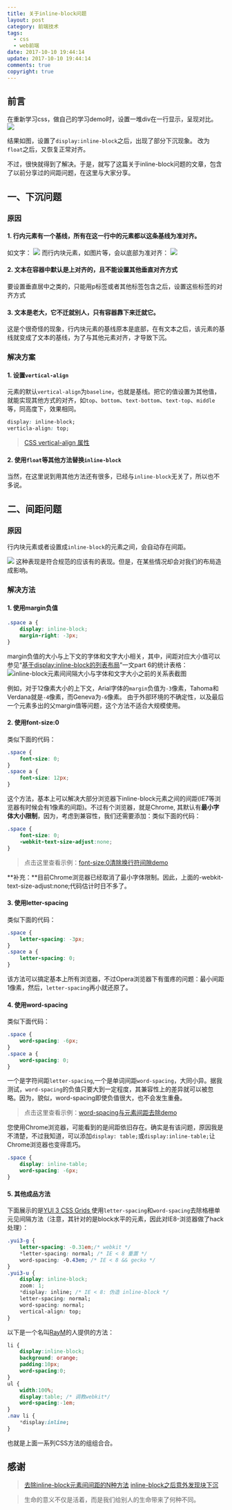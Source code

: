 ```yaml
---
title: 关于inline-block问题
layout: post
category: 前端技术
tags:
  - css
  - web前端
date: 2017-10-10 19:44:14
update: 2017-10-10 19:44:14
comments: true
copyright: true
---
```


## 前言

在重新学习css，做自己的学习demo时，设置一堆div在一行显示，呈现对比。
![](https://upload-images.jianshu.io/upload_images/7295449-645cd42dd9f41dea.png?imageMogr2/auto-orient/strip%7CimageView2/2/w/1240)

结果如图，设置了`display:inline-block`之后，出现了部分下沉现象。
改为`float`之后，又恢复正常对齐。

不过，很快就得到了解决。于是，就写了这篇关于inline-block问题的文章，包含了以前分享过的间距问题，在这里与大家分享。

<!-- more -->

## 一、下沉问题
### 原因
#### 1. 行内元素有一个基线，所有在这一行中的元素都以这条基线为准对齐。
如文字：
![](https://upload-images.jianshu.io/upload_images/7295449-4952b99592ab7302.png?imageMogr2/auto-orient/strip%7CimageView2/2/w/1240)
而行内块元素，如图片等，会以底部为准对齐：
![](https://upload-images.jianshu.io/upload_images/7295449-8ca4720b6246b9de.png?imageMogr2/auto-orient/strip%7CimageView2/2/w/1240)

#### 2. 文本在容器中默认是上对齐的，且不能设置其他垂直对齐方式
要设置垂直居中之类的，只能用p标签或者其他标签包含之后，设置这些标签的对齐方式

#### 3. 文本是老大，它不迁就别人，只有容器靠下来迁就它。
这是个很奇怪的现象，行内块元素的基线原本是底部，在有文本之后，该元素的基线就变成了文本的基线，为了与其他元素对齐，才导致下沉。

### 解决方案
#### 1. 设置`vertical-align`
元素的默认`vertical-align`为`baseline`，也就是基线。把它的值设置为其他值，就能实现其他方式的对齐，如`top`、`bottom`、`text-bottom`、`text-top`、`middle`等，同高度下，效果相同。
```css
display: inline-block;
verticla-align: top;
```
>[CSS vertical-align 属性](https://www.w3school.com.cn/cssref/pr_pos_vertical-align.asp)


#### 2. 使用``float``等其他方法替换`inline-block`
当然，在这里说到用其他方法还有很多，已经与`inline-block`无关了，所以也不多说。

## 二、间距问题

### 原因
行内块元素或者设置成`inline-block`的元素之间，会自动存在间距。

![](https://upload-images.jianshu.io/upload_images/7295449-0a1875e35ac9b536.png?imageMogr2/auto-orient/strip%7CimageView2/2/w/1240)
这种表现是符合规范的应该有的表现。但是，在某些情况却会对我们的布局造成影响。

### 解决方法
#### 1. 使用margin负值
```css
.space a { 
    display: inline-block;
    margin-right: -3px;
}
```

margin负值的大小与上下文的字体和文字大小相关，其中，间距对应大小值可以参见“[基于display:inline-block的列表布局](https://www.zhangxinxu.com/wordpress/?p=1194)”一文part 6的统计表格：
![inline-block元素间间隔大小与字体和文字大小之前的关系表截图](https://upload-images.jianshu.io/upload_images/7295449-31a1fde60a029299.png?imageMogr2/auto-orient/strip%7CimageView2/2/w/1240)

例如，对于12像素大小的上下文，Arial字体的`margin`负值为`-3`像素，Tahoma和Verdana就是`-4`像素，而Geneva为`-6`像素。
由于外部环境的不确定性，以及最后一个元素多出的父margin值等问题，这个方法不适合大规模使用。

#### 2. 使用font-size:0
类似下面的代码：
```css
.space {
    font-size: 0;
}
.space a {
    font-size: 12px;
}
```

这个方法，基本上可以解决大部分浏览器下inline-block元素之间的间距(IE7等浏览器有时候会有1像素的间距)。不过有个浏览器，就是Chrome, 其默认有**最小字体大小限制**，因为，考虑到兼容性，我们还需要添加：类似下面的代码：
```css
.space {
    font-size: 0;
    -webkit-text-size-adjust:none;
}
```

>点击这里查看示例：[font-size:0清除换行符间隙demo](https://www.zhangxinxu.com/study/201011/img-font-size-clear-blank.html)

**补充：**目前Chrome浏览器已经取消了最小字体限制。因此，上面的-webkit-text-size-adjust:none;代码估计时日不多了。

#### 3. 使用letter-spacing
类似下面的代码：
```css
.space {
    letter-spacing: -3px;
}
.space a {
    letter-spacing: 0;
}
```

该方法可以搞定基本上所有浏览器，不过Opera浏览器下有蛋疼的问题：最小间距1像素，然后，`letter-spacing`再小就还原了。

#### 4. 使用word-spacing
类似下面代码：
```css
.space {
    word-spacing: -6px;
}
.space a {
    word-spacing: 0;
}
```

一个是字符间距`letter-spacing`,一个是单词间距`word-spacing`，大同小异。据我测试，`word-spacing`的负值只要大到一定程度，其兼容性上的差异就可以被忽略。因为，貌似，word-spacing即使负值很大，也不会发生重叠。

>点击这里查看示例：[word-spacing与元素间距去除demo](https://www.zhangxinxu.com/study/201204/inline-block-space-word-spacing.html)

您使用Chrome浏览器，可能看到的是间距依旧存在。确实是有该问题，原因我是不清楚，不过我知道，可以添加`display: table;`或`display:inline-table;`让Chrome浏览器也变得乖巧。
```css
.space {
    display: inline-table;
    word-spacing: -6px;
}
```
#### 5. 其他成品方法
下面展示的是[YUI 3 CSS Grids ](https://yuilibrary.com/yui/docs/cssgrids/)使用`letter-spacing`和`word-spacing`去除格栅单元见间隔方法（注意，其针对的是block水平的元素，因此对IE8-浏览器做了hack处理）：
```css
.yui3-g {
    letter-spacing: -0.31em;/* webkit */
    *letter-spacing: normal; /* IE < 8 重置 */
    word-spacing: -0.43em; /* IE < 8 && gecko */
}
.yui3-u {
    display: inline-block;
    zoom: 1;
    *display: inline; /* IE < 8: 伪造 inline-block */
    letter-spacing: normal;
    word-spacing: normal;
    vertical-align: top;
}
```

以下是一个名叫[RayM](https://raym31.home.comcast.net/)的人提供的方法：
```css
li {
    display:inline-block;
    background: orange;
    padding:10px;
    word-spacing:0;
}
ul {
    width:100%;
    display:table; /* 调教webkit*/
    word-spacing:-1em;
}
.nav li {
    *display:inline;
}
```

也就是上面一系列CSS方法的组组合合。

## 感谢
>[去除inline-block元素间间距的N种方法](https://www.zhangxinxu.com/wordpress/2012/04/inline-block-space-remove-%E5%8E%BB%E9%99%A4%E9%97%B4%E8%B7%9D/)
[inline-block之后意外发现块下沉](https://blog.csdn.net/qq_27545151/article/details/48598397)

<blockquote class="blockquote-center">生命的意义不仅是活着，而是我们给别人的生命带来了何种不同。</blockquote>
